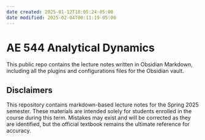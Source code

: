 ```yaml
---
date created: 2025-01-12T18:05:24-05:00
date modified: 2025-02-04T00:11:19-05:00
---
```

# AE 544 Analytical Dynamics

This public repo contains the lecture notes written in Obsidian Markdown, including all the plugins and configurations files for the Obsidian vault.

## Disclaimers
This repository contains markdown-based lecture notes for the Spring 2025 semester. These materials are intended solely for students enrolled in the course during this term. Mistakes may exist and will be corrected as they are identified, but the official textbook remains the ultimate reference for accuracy.